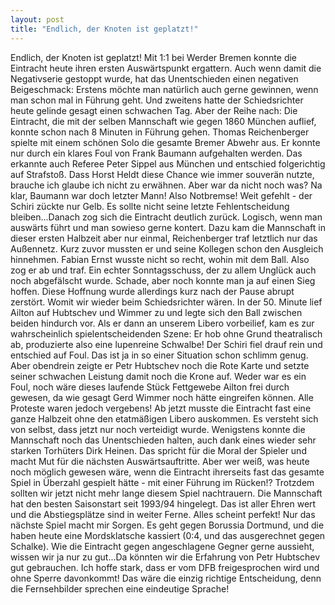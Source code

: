 ```yaml
---
layout: post
title: "Endlich, der Knoten ist geplatzt!"
---
```


Endlich, der Knoten ist geplatzt! Mit 1:1 bei Werder Bremen konnte die Eintracht heute ihren ersten Auswärtspunkt ergattern. Auch wenn damit die Negativserie gestoppt wurde, hat das Unentschieden einen negativen Beigeschmack: Erstens möchte man natürlich auch gerne gewinnen, wenn man schon mal in Führung geht. Und zweitens hatte der Schiedsrichter heute gelinde gesagt einen schwachen Tag. Aber der Reihe nach: Die Eintracht, die mit der selben Mannschaft wie gegen 1860 München auflief, konnte schon nach 8 Minuten in Führung gehen. Thomas Reichenberger spielte mit einem schönen Solo die gesamte Bremer Abwehr aus. Er konnte nur durch ein klares Foul von Frank Baumann aufgehalten werden. Das erkannte auch Referee Peter Sippel aus München und entschied folgerichtig auf Strafstoß. Dass Horst Heldt diese Chance wie immer souverän nutzte, brauche ich glaube ich nicht zu erwähnen. Aber war da nicht noch was? Na klar, Baumann war doch letzter Mann! Also Notbremse! Weit gefehlt - der Schiri zückte nur Gelb. Es sollte nicht seine letzte Fehlentscheidung bleiben...Danach zog sich die Eintracht deutlich zurück. Logisch, wenn man auswärts führt und man sowieso gerne kontert. Dazu kam die Mannschaft in dieser ersten Halbzeit aber nur einmal, Reichenberger traf letztlich nur das Außennetz. Kurz zuvor mussten er und seine Kollegen schon den Ausgleich hinnehmen. Fabian Ernst wusste nicht so recht, wohin mit dem Ball. Also zog er ab und traf. Ein echter Sonntagsschuss, der zu allem Unglück auch noch abgefälscht wurde. Schade, aber noch konnte man ja auf einen Sieg hoffen. Diese Hoffnung wurde allerdings kurz nach der Pause abrupt zerstört. Womit wir wieder beim Schiedsrichter wären. In der 50. Minute lief Ailton auf Hubtschev und Wimmer zu und legte sich den Ball zwischen beiden hindurch vor. Als er dann an unserem Libero vorbeilief, kam es zur wahrscheinlich spielentscheidenden Szene: Er hob ohne Grund theatralisch ab, produzierte also eine lupenreine Schwalbe! Der Schiri fiel drauf rein und entschied auf Foul. Das ist ja in so einer Situation schon schlimm genug. Aber obendrein zeigte er Petr Hubtschev noch die Rote Karte und setzte seiner schwachen Leistung damit noch die Krone auf. Weder war es ein Foul, noch wäre dieses laufende Stück Fettgewebe Ailton frei durch gewesen, da wie gesagt Gerd Wimmer noch hätte eingreifen können. Alle Proteste waren jedoch vergebens! Ab jetzt musste die Eintracht fast eine ganze Halbzeit ohne den etatmäßigen Libero auskommen. Es versteht sich von selbst, dass jetzt nur noch verteidigt wurde. Wenigstens konnte die Mannschaft noch das Unentschieden halten, auch dank eines wieder sehr starken Torhüters Dirk Heinen. Das spricht für die Moral der Spieler und macht Mut für die nächsten Auswärtsauftritte. Aber wer weiß, was heute noch möglich gewesen wäre, wenn die Eintracht ihrerseits fast das gesamte Spiel in Überzahl gespielt hätte - mit einer Führung im Rücken!? Trotzdem sollten wir jetzt nicht mehr lange diesem Spiel nachtrauern. Die Mannschaft hat den besten Saisonstart seit 1993/94 hingelegt. Das ist aller Ehren wert und die Abstiegsplätze sind in weiter Ferne. Alles scheint perfekt! Nur das nächste Spiel macht mir Sorgen. Es geht gegen Borussia Dortmund, und die haben heute eine Mordsklatsche kassiert (0:4, und das ausgerechnet gegen Schalke). Wie die Eintracht gegen angeschlagene Gegner gerne aussieht, wissen wir ja nur zu gut...Da könnten wir die Erfahrung von Petr Hubtschev gut gebrauchen. Ich hoffe stark, dass er vom DFB freigesprochen wird und ohne Sperre davonkommt! Das wäre die einzig richtige Entscheidung, denn die Fernsehbilder sprechen eine eindeutige Sprache!
